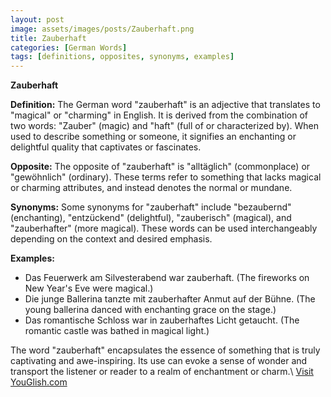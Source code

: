 ```yaml
---
layout: post
image: assets/images/posts/Zauberhaft.png
title: Zauberhaft
categories: [German Words]
tags: [definitions, opposites, synonyms, examples]
---
```

**Zauberhaft**

**Definition:**
The German word "zauberhaft" is an adjective that translates to "magical" or "charming" in English. It is derived from the combination of two words: "Zauber" (magic) and "haft" (full of or characterized by). When used to describe something or someone, it signifies an enchanting or delightful quality that captivates or fascinates.

**Opposite:**
The opposite of "zauberhaft" is "alltäglich" (commonplace) or "gewöhnlich" (ordinary). These terms refer to something that lacks magical or charming attributes, and instead denotes the normal or mundane.

**Synonyms:**
Some synonyms for "zauberhaft" include "bezaubernd" (enchanting), "entzückend" (delightful), "zauberisch" (magical), and "zauberhafter" (more magical). These words can be used interchangeably depending on the context and desired emphasis.

**Examples:**
- Das Feuerwerk am Silvesterabend war zauberhaft. (The fireworks on New Year's Eve were magical.)
- Die junge Ballerina tanzte mit zauberhafter Anmut auf der Bühne. (The young ballerina danced with enchanting grace on the stage.)
- Das romantische Schloss war in zauberhaftes Licht getaucht. (The romantic castle was bathed in magical light.)

The word "zauberhaft" encapsulates the essence of something that is truly captivating and awe-inspiring. Its use can evoke a sense of wonder and transport the listener or reader to a realm of enchantment or charm.\ <a id="yg-widget-0" class="youglish-widget" data-query="Zauberhaft" data-lang="german" data-components="8412" data-auto-start="0" data-bkg-color="theme_light" data-title="How%20to%20pronounce%20Zauberhaft%20in%20German"  rel="nofollow" href="https://youglish.com">Visit YouGlish.com</a><script async src="https://youglish.com/public/emb/widget.js" charset="utf-8"></script>